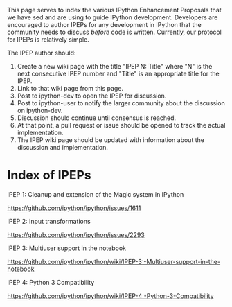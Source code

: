 This page serves to index the various IPython Enhancement Proposals that we have sed and are using to guide IPython development.  Developers are encouraged to author IPEPs for any development in IPython that the community needs to discuss *before* code is written.  Currently, our protocol for IPEPs is relatively simple.  

The IPEP author should:

1. Create a new wiki page with the title "IPEP N: Title" where "N" is the next consecutive IPEP number and "Title" is an appropriate title for the IPEP.
2. Link to that wiki page from this page.
3. Post to ipython-dev to open the IPEP for discussion.
4. Post to ipython-user to notify the larger community about the discussion on ipython-dev.
5. Discussion should continue until consensus is reached.
6. At that point, a pull request or issue should be opened to track the actual implementation.
7. The IPEP wiki page should be updated with information about the discussion and implementation.

# Index of IPEPs

IPEP 1: Cleanup and extension of the Magic system in IPython

https://github.com/ipython/ipython/issues/1611

IPEP 2: Input transformations

https://github.com/ipython/ipython/issues/2293

IPEP 3: Multiuser support in the notebook

https://github.com/ipython/ipython/wiki/IPEP-3:-Multiuser-support-in-the-notebook

IPEP 4: Python 3 Compatibility

https://github.com/ipython/ipython/wiki/IPEP-4:-Python-3-Compatibility